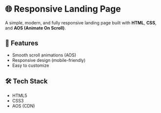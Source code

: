 # 🌐 Responsive Landing Page

A simple, modern, and fully responsive landing page built with **HTML**, **CSS**, and **AOS (Animate On Scroll)**.

## 🚀 Features

- Smooth scroll animations (AOS)
- Responsive design (mobile-friendly)
- Easy to customize

## 🛠 Tech Stack

- HTML5  
- CSS3  
- AOS (CDN)



